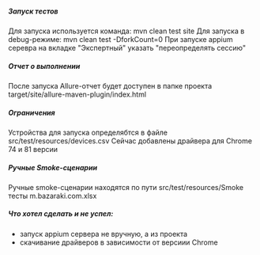 ##### Запуск тестов
Для запуска используется команда: mvn clean test site
Для запуска в debug-режиме:  mvn clean test -DforkCount=0
При запуске appium серевра на вкладке "Экспертный" указать "переопределять сессию"

##### Отчет о выполнении
После запуска Allure-отчет будет доступен в папке проекта target/site/allure-maven-plugin/index.html

##### Ограничения
Устройства для запуска определябтся в файле src/test/resources/devices.csv
Сейчас добавлены драйвера для Chrome 74 и 81 версии

##### Ручные Smoke-сценарии
Ручные smoke-сценарии находятся по пути src/test/resources/Smoke тесты m.bazaraki.com.xlsx

##### Что хотел сделать и не успел: 
* запуск appium сервера не вручную, а из проекта
* скачивание драйверов в зависимости от версиии Chrome